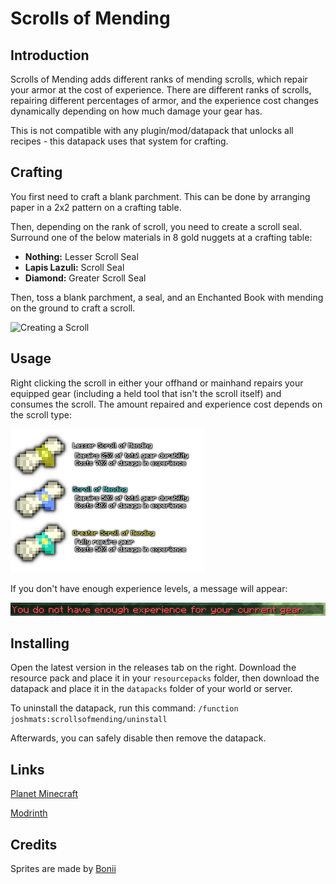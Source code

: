 # Scrolls of Mending
## Introduction
Scrolls of Mending adds different ranks of mending scrolls, which repair your armor at the cost of experience. There are different ranks of scrolls, repairing different percentages of armor, and the experience cost changes dynamically depending on how much damage your gear has.

This is not compatible with any plugin/mod/datapack that unlocks all recipes - this datapack uses that system for crafting.

## Crafting
You first need to craft a blank parchment. This can be done by arranging paper in a 2x2 pattern on a crafting table.

Then, depending on the rank of scroll, you need to create a scroll seal. Surround one of the below materials in 8 gold nuggets at a crafting table:

- **Nothing:** Lesser Scroll Seal
- **Lapis Lazuli:** Scroll Seal
- **Diamond:** Greater Scroll Seal

Then, toss a blank parchment, a seal, and an Enchanted Book with mending on the ground to craft a scroll.

![Creating a Scroll](media/groundcrafting.gif)

## Usage
Right clicking the scroll in either your offhand or mainhand repairs your equipped gear (including a held tool that isn't the scroll itself) and consumes the scroll. The amount repaired and experience cost depends on the scroll type:

![Scroll Types](media/scrolltypes.png)

If you don't have enough experience levels, a message will appear:

![Not Enough Experience](media/notenoughexperience.png)

## Installing
Open the latest version in the releases tab on the right. Download the resource pack and place it in your `resourcepacks` folder, then download the datapack and place it in the `datapacks` folder of your world or server.

To uninstall the datapack, run this command: `/function joshmats:scrollsofmending/uninstall`

Afterwards, you can safely disable then remove the datapack.

## Links
[Planet Minecraft](https://www.planetminecraft.com/data-pack/scrolls-of-mending-repair-consumables/)

[Modrinth](https://modrinth.com/datapack/scrolls-of-mending)

## Credits
Sprites are made by [Bonii](https://twitter.com/ChalkDev)